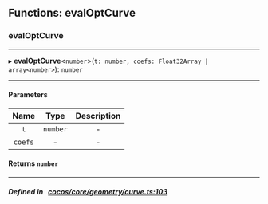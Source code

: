 ## Functions: evalOptCurve

### evalOptCurve


___
▸ **evalOptCurve**<`number`\>(`t: number, coefs: Float32Array | array<number>`): `number`
___


#### Parameters

| Name | Type | Description |
| :------: | :------: | :------: |
| `t` | `number` | - |
| `coefs` | - | - |

#### Returns `number` 
___


##### Defined in &nbsp;   [cocos/core/geometry/curve.ts:103](https://github.com/cocos-creator/engine/blob/c7bf6b8a9/cocos/core/geometry/curve.ts#L103)&nbsp;
